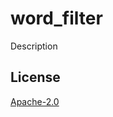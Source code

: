 
# word_filter

Description


## License

[Apache-2.0](https://spdx.dev/ids/)

<!-- SPDX-License-Identifier: Apache-2.0 -->
